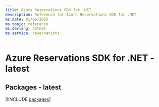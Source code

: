```yaml
---
title: Azure Reservations SDK for .NET
description: Reference for Azure Reservations SDK for .NET
ms.date: 01/06/2025
ms.topic: reference
ms.devlang: dotnet
ms.service: reservations
---
```

# Azure Reservations SDK for .NET - latest
## Packages - latest
[!INCLUDE [packages](reservations-index.md)]